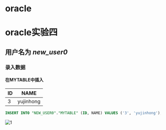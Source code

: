 # oracle
# oracle实验四
## 用户名为 *new_user0*
### 录入数据
#### 在MYTABLE中插入
|ID|NAME|
|---|---|
|3|yujinhong|
```sql
INSERT INTO "NEW_USER0"."MYTABLE" (ID, NAME) VALUES ('3', 'yujinhong');
```
![1](https://github.com/yujinhongMM/oracle/blob/master/test3/1.png) 


